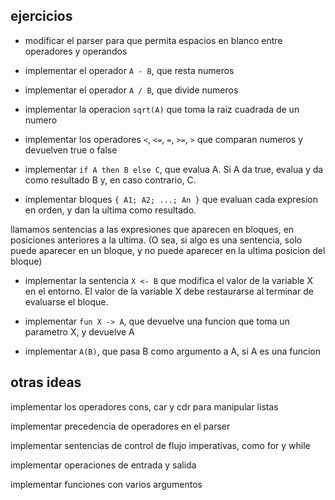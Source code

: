 
## ejercicios

- modificar el parser para que permita espacios en blanco entre operadores y operandos

- implementar el operador `A - B`, que resta numeros

- implementar el operador `A / B`, que divide numeros

- implementar la operacion `sqrt(A)` que toma la raiz cuadrada de un numero

- implementar los operadores `<`, `<=`, `=`, `>=`, `>` que comparan numeros y devuelven true o false

- implementar `if A then B else C`, que evalua A. Si A da true, evalua y da como resultado B y, en caso contrario, C.

- implementar bloques `{ A1; A2; ...; An }` que evaluan cada expresion en orden, y dan la ultima como resultado.

llamamos sentencias a las expresiones que aparecen en bloques, en posiciones anteriores a la ultima. (O sea, si algo es una sentencia, solo puede aparecer en un bloque, y no puede aparecer en la ultima posicion del bloque)

- implementar la sentencia `X <- B` que modifica el valor de la variable X en el entorno. El valor de la variable X debe restaurarse al terminar de evaluarse el bloque.

- implementar `fun X -> A`, que devuelve una funcion que toma un parametro X, y devuelve A

- implementar `A(B)`, que pasa B como argumento a A, si A es una funcion

## otras ideas

implementar los operadores cons, car y cdr para manipular listas

implementar precedencia de operadores en el parser

implementar sentencias de control de flujo imperativas, como for y while

implementar operaciones de entrada y salida

implementar funciones con varios argumentos

